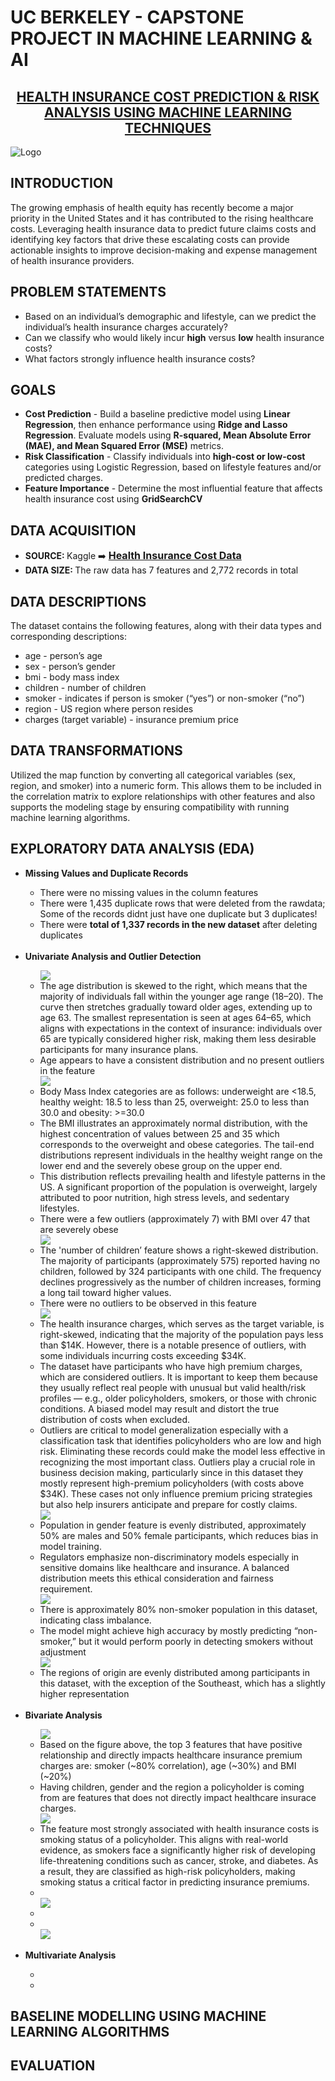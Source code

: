 # UC BERKELEY - CAPSTONE PROJECT IN MACHINE LEARNING & AI

<a href="https://github.com/kfmatovic716/HEALTH-INSURANCE-COST-ML.git"><h2 align="center">HEALTH INSURANCE COST PREDICTION & RISK ANALYSIS USING MACHINE LEARNING TECHNIQUES</h2></a>

![Logo](images/healthinsurance.jpeg)


## INTRODUCTION
The growing emphasis of health equity has recently become a major priority in the United States and it has contributed to the rising healthcare costs. Leveraging health insurance data to predict future claims costs and identifying key factors that drive these  escalating costs can provide actionable insights to improve decision-making and expense management of health insurance providers.

## PROBLEM STATEMENTS 
<ul>
    <li>Based on an individual’s demographic and lifestyle, can we predict the individual’s health insurance charges accurately?</li>
    <li>Can we classify who would likely incur <strong>high</strong> versus <strong>low</strong> health insurance costs?</li>
    <li>What factors strongly influence health insurance costs? </li>
</ul>

## GOALS 
<ul>
    <li><strong>Cost Prediction</strong> - Build a baseline predictive model using <strong>Linear Regression</strong>, then enhance performance using <strong>Ridge and Lasso Regression</strong>. Evaluate models using <strong>R-squared, Mean Absolute Error (MAE), and Mean Squared Error (MSE)</strong> metrics.</li>
    <li><strong>Risk Classification</strong> - Classify individuals into <strong>high-cost or low-cost</strong> categories using Logistic Regression, based on lifestyle features and/or predicted charges.
</li>
    <li><strong>Feature Importance</strong> - Determine the most influential feature that affects health insurance cost using <strong>GridSearchCV</strong></li>
</ul>


## DATA ACQUISITION
<ul>
    <li><strong>SOURCE: </strong> Kaggle ➡️ <a href="https://www.kaggle.com/datasets/harishkumardatalab/medical-insurance-price-prediction"><strong style="font-size: 16px;">Health Insurance Cost Data</strong></a></li>
    <li><strong>DATA SIZE: </strong>The raw data has 7 features and 2,772 records in total</li>
</ul>

## DATA DESCRIPTIONS
<p>The dataset contains the following features, along with their data types and corresponding descriptions: </p>
<ul>
    <li>age - person’s age</li>
    <li>sex - person’s gender</li>
    <li>bmi -  body mass index</li>
    <li>children - number of children</li>
    <li>smoker - indicates if person is smoker (“yes”) or non-smoker (“no”)</li>
    <li>region -  US region where person resides</li>
    <li>charges (target variable) - insurance premium price</li>
</ul>

## DATA TRANSFORMATIONS
<p>Utilized the map function by converting  all categorical variables (sex, region, and smoker)  into a numeric form. This allows them to be included in the correlation matrix to explore relationships with other features and also supports the modeling stage by ensuring compatibility with running machine learning algorithms.
</p>

## EXPLORATORY DATA ANALYSIS (EDA)
<ul>
    <li><strong>Missing Values and Duplicate Records</strong></li>
    <ul>
        <li>There were no missing values in the column features</li>
        <li>There were 1,435 duplicate rows that were deleted from the rawdata; Some of the records didnt just have one duplicate but 3 duplicates!</li>
        <li>There were <strong>total of 1,337 records in the new dataset</strong> after deleting duplicates</li>
    </ul>
    <br>
    <li><strong>Univariate Analysis and Outlier Detection</strong></li>
    <ul>
        <img src="/images/age.png"/>
        <li>The age distribution is skewed to the right, which means that the majority of individuals fall within the younger age range (18–20). The curve then stretches gradually toward older ages, extending up to age 63. The smallest representation is seen at ages 64–65, which aligns with expectations in the context of insurance: individuals over 65 are typically considered higher risk, making them less desirable participants for many insurance plans. </li>
        <li>Age appears to have a consistent distribution and no present outliers in the feature</li>
        <img src="/images/bmi.png"/>
        <li>Body Mass Index categories are as follows: underweight are <18.5, healthy weight: 18.5 to less than 25, overweight: 25.0 to less than 30.0 and obesity: >=30.0 </li>
        <li>The BMI illustrates an approximately normal distribution, with the highest concentration of values between 25 and 35 which corresponds to the overweight and obese categories. The tail-end distributions represent individuals in the healthy weight range on the lower end and the severely obese group on the upper end. </li>
        <li>This distribution reflects prevailing health and lifestyle patterns in the US. A significant proportion of the population is overweight, largely attributed to poor nutrition, high stress levels, and sedentary lifestyles.</li>
        <li>There were a few outliers (approximately 7) with BMI over 47 that are severely obese </li>
        <img src="/images/children.png"/>
        <li>The 'number of children’ feature shows a right-skewed distribution. The majority of participants (approximately 575) reported having no children, followed by 324 participants with one child. The frequency declines progressively as the number of children increases, forming a long tail toward higher values. </li>
        <li>There were no outliers to be observed in this feature</li>
        <img src="/images/charges.png"/>
        <li>The health insurance charges, which serves as the target variable, is right-skewed, indicating that the majority of the population pays less than $14K. However, there is a notable presence of outliers, with some individuals incurring costs exceeding $34K.</li>
        <li>The dataset have participants who have high premium charges, which are considered outliers. It is important to keep them because they usually reflect real people with unusual but valid health/risk profiles — e.g., older policyholders, smokers, or those with chronic conditions. A biased model may result and distort the true distribution of costs when excluded.</li> 
        <li>Outliers are critical to model generalization especially with a classification task that identifies policyholders who are low and high risk. Eliminating these records could make the model less effective in recognizing the most important class. Outliers play a crucial role in business decision making, particularly since in this dataset they mostly represent high-premium policyholders (with costs above $34K). These cases not only influence premium pricing strategies but also help insurers anticipate and prepare for costly claims. </li>    
        <img src="/images/gender.png"/>
        <li>Population in gender feature is evenly distributed, approximately 50% are  males and 50% female participants, which reduces bias in model training.</li>
        <li>Regulators emphasize non-discriminatory models especially in sensitive domains like healthcare and insurance. A balanced distribution meets this ethical consideration and fairness requirement.</li>     
        <img src="/images/smoker.png"/>
        <li>There is approximately 80% non-smoker population in this dataset, indicating class imbalance. </li>
        <li>The model might achieve high accuracy by mostly predicting “non-smoker,” but it would perform poorly in detecting smokers without adjustment</li>
        <img src="/images/region.png"/>
        <li>The regions of origin are evenly distributed among participants in this dataset, with the exception of the Southeast, which has a slightly higher representation</li>
    </ul>
    <br>
    <li><strong>Bivariate Analysis</strong></li>
        <ul>
            <img src="/images/corrmatrix.png"/>
            <li>Based on the figure above, the top 3 features that have positive relationship and directly impacts healthcare insurance premium charges are: smoker (~80% correlation), age (~30%) and BMI (~20%) </li>
            <li>Having children, gender and the region a policyholder is coming from are features that does not directly impact healthcare insurace charges.</li> 
            <img src="/images/smokervscharges.png"/>
            <li>The feature most strongly associated with health insurance costs is smoking status of a policyholder. This aligns with real-world evidence, as smokers face a significantly higher risk of developing life-threatening conditions such as cancer, stroke, and diabetes. As a result, they are classified as high-risk policyholders, making smoking status a critical factor in predicting insurance premiums.</li> 
            <li></li> 
            <img src="/images/.png"/>
            <li></li> 
            <li></li> 
            <img src="/images/.png"/>
        </ul>
    <br>
    <li><strong>Multivariate Analysis</strong></li>
        <ul>
            <li></li>
            <li></li> 
        </ul>
</ul>
            

            
## BASELINE MODELLING USING MACHINE LEARNING ALGORITHMS

## EVALUATION





